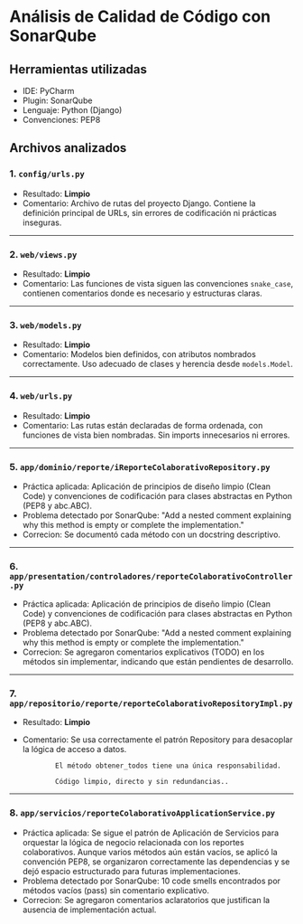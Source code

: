 # Análisis de Calidad de Código con SonarQube

## Herramientas utilizadas
- IDE: PyCharm
- Plugin: SonarQube
- Lenguaje: Python (Django)
- Convenciones: PEP8

## Archivos analizados

### 1. `config/urls.py`

- Resultado: **Limpio**
- Comentario: Archivo de rutas del proyecto Django. Contiene la definición principal de URLs, sin errores de codificación ni prácticas inseguras.

---

### 2. `web/views.py`

- Resultado: **Limpio**
- Comentario: Las funciones de vista siguen las convenciones `snake_case`, contienen comentarios donde es necesario y estructuras claras.

---

### 3. `web/models.py`

- Resultado: **Limpio**
- Comentario: Modelos bien definidos, con atributos nombrados correctamente. Uso adecuado de clases y herencia desde `models.Model`.

---

### 4. `web/urls.py`

- Resultado: **Limpio**
- Comentario: Las rutas están declaradas de forma ordenada, con funciones de vista bien nombradas. Sin imports innecesarios ni errores.

---

### 5. `app/dominio/reporte/iReporteColaborativoRepository.py`

- Práctica aplicada:
	Aplicación de principios de diseño limpio (Clean Code) y convenciones de codificación para clases abstractas en Python (PEP8 y abc.ABC).
- Problema detectado por SonarQube: "Add a nested comment explaining why this method is empty or complete the implementation."
- Correcion: Se documentó cada método con un docstring descriptivo.

---

### 6. `app/presentation/controladores/reporteColaborativoController.py`

- Práctica aplicada:
	Aplicación de principios de diseño limpio (Clean Code) y convenciones de codificación para clases abstractas en Python (PEP8 y abc.ABC).
- Problema detectado por SonarQube: "Add a nested comment explaining why this method is empty or complete the implementation."
- Correcion: Se agregaron comentarios explicativos (TODO) en los métodos sin implementar, indicando que están pendientes de desarrollo.

---

### 7. `app/repositorio/reporte/reporteColaborativoRepositoryImpl.py`

- Resultado: **Limpio**
- Comentario: Se usa correctamente el patrón Repository para desacoplar la lógica de acceso a datos.

			  El método obtener_todos tiene una única responsabilidad.

              Código limpio, directo y sin redundancias..

---

### 8. `app/servicios/reporteColaborativoApplicationService.py`

- Práctica aplicada:
	Se sigue el patrón de Aplicación de Servicios para orquestar la lógica de negocio relacionada con los reportes colaborativos. Aunque varios métodos aún están vacíos, se aplicó la convención PEP8, se organizaron correctamente las dependencias y se dejó espacio estructurado para futuras implementaciones.
- Problema detectado por SonarQube: 10 code smells encontrados por métodos vacíos (pass) sin comentario explicativo.
- Correcion: Se agregaron comentarios aclaratorios que justifican la ausencia de implementación actual.